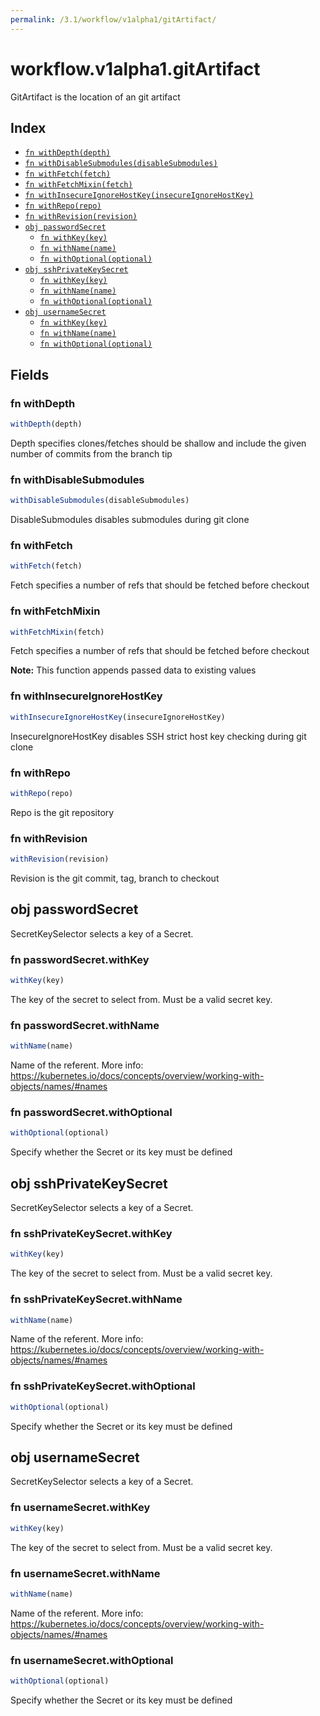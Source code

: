 ```yaml
---
permalink: /3.1/workflow/v1alpha1/gitArtifact/
---
```


# workflow.v1alpha1.gitArtifact

GitArtifact is the location of an git artifact

## Index

* [`fn withDepth(depth)`](#fn-withdepth)
* [`fn withDisableSubmodules(disableSubmodules)`](#fn-withdisablesubmodules)
* [`fn withFetch(fetch)`](#fn-withfetch)
* [`fn withFetchMixin(fetch)`](#fn-withfetchmixin)
* [`fn withInsecureIgnoreHostKey(insecureIgnoreHostKey)`](#fn-withinsecureignorehostkey)
* [`fn withRepo(repo)`](#fn-withrepo)
* [`fn withRevision(revision)`](#fn-withrevision)
* [`obj passwordSecret`](#obj-passwordsecret)
  * [`fn withKey(key)`](#fn-passwordsecretwithkey)
  * [`fn withName(name)`](#fn-passwordsecretwithname)
  * [`fn withOptional(optional)`](#fn-passwordsecretwithoptional)
* [`obj sshPrivateKeySecret`](#obj-sshprivatekeysecret)
  * [`fn withKey(key)`](#fn-sshprivatekeysecretwithkey)
  * [`fn withName(name)`](#fn-sshprivatekeysecretwithname)
  * [`fn withOptional(optional)`](#fn-sshprivatekeysecretwithoptional)
* [`obj usernameSecret`](#obj-usernamesecret)
  * [`fn withKey(key)`](#fn-usernamesecretwithkey)
  * [`fn withName(name)`](#fn-usernamesecretwithname)
  * [`fn withOptional(optional)`](#fn-usernamesecretwithoptional)

## Fields

### fn withDepth

```ts
withDepth(depth)
```

Depth specifies clones/fetches should be shallow and include the given number of commits from the branch tip

### fn withDisableSubmodules

```ts
withDisableSubmodules(disableSubmodules)
```

DisableSubmodules disables submodules during git clone

### fn withFetch

```ts
withFetch(fetch)
```

Fetch specifies a number of refs that should be fetched before checkout

### fn withFetchMixin

```ts
withFetchMixin(fetch)
```

Fetch specifies a number of refs that should be fetched before checkout

**Note:** This function appends passed data to existing values

### fn withInsecureIgnoreHostKey

```ts
withInsecureIgnoreHostKey(insecureIgnoreHostKey)
```

InsecureIgnoreHostKey disables SSH strict host key checking during git clone

### fn withRepo

```ts
withRepo(repo)
```

Repo is the git repository

### fn withRevision

```ts
withRevision(revision)
```

Revision is the git commit, tag, branch to checkout

## obj passwordSecret

SecretKeySelector selects a key of a Secret.

### fn passwordSecret.withKey

```ts
withKey(key)
```

The key of the secret to select from.  Must be a valid secret key.

### fn passwordSecret.withName

```ts
withName(name)
```

Name of the referent. More info: https://kubernetes.io/docs/concepts/overview/working-with-objects/names/#names

### fn passwordSecret.withOptional

```ts
withOptional(optional)
```

Specify whether the Secret or its key must be defined

## obj sshPrivateKeySecret

SecretKeySelector selects a key of a Secret.

### fn sshPrivateKeySecret.withKey

```ts
withKey(key)
```

The key of the secret to select from.  Must be a valid secret key.

### fn sshPrivateKeySecret.withName

```ts
withName(name)
```

Name of the referent. More info: https://kubernetes.io/docs/concepts/overview/working-with-objects/names/#names

### fn sshPrivateKeySecret.withOptional

```ts
withOptional(optional)
```

Specify whether the Secret or its key must be defined

## obj usernameSecret

SecretKeySelector selects a key of a Secret.

### fn usernameSecret.withKey

```ts
withKey(key)
```

The key of the secret to select from.  Must be a valid secret key.

### fn usernameSecret.withName

```ts
withName(name)
```

Name of the referent. More info: https://kubernetes.io/docs/concepts/overview/working-with-objects/names/#names

### fn usernameSecret.withOptional

```ts
withOptional(optional)
```

Specify whether the Secret or its key must be defined